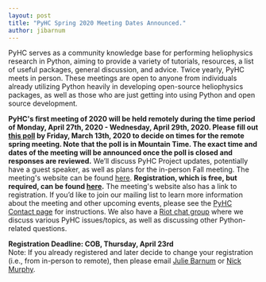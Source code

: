 ```yaml
---
layout: post
title: "PyHC Spring 2020 Meeting Dates Announced."
author: jibarnum
---
```


PyHC serves as a community knowledge base for performing heliophysics research in Python, aiming to provide a variety of tutorials, resources, a list of useful packages, general discussion, and advice. Twice yearly, PyHC meets in person. These meetings are open to anyone from individuals already utilizing Python heavily in developing open-source heliophysics packages, as well as those who are just getting into using Python and open source development. 

**PyHC's first meeting of 2020 will be held remotely during the time period of Monday, April 27th, 2020 - Wednesday, April 29th, 2020. Please fill out [this poll](https://www.when2meet.com/?8868649-hQWN1) by Friday, March 13th, 2020 to decide on times for the remote spring meeting. Note that the poll is in Mountain Time. The exact time and dates of the meeting will be announced once the poll is closed and responses are reviewed.** We’ll discuss PyHC Project updates, potentially have a guest speaker, as well as plans for the in-person Fall meeting.
The meeting's website can be found [here](http://heliopython.org/meetings/april2020/). **Registration, which is free, but required, can be found [here](https://forms.gle/fYxWXWccyTZxnVUH9).** The meeting's website also has a link to registration. If you’d like to join our mailing list to learn more information about the meeting and other upcoming events, please see the [PyHC Contact page](http://heliopython.org/contact/) for instructions. We also have a [Riot chat group]( https://riot.im/app/#/room/#heliopython:openastronomy.org
) where we discuss various PyHC issues/topics, as well as discussing other Python-related questions.

**Registration Deadline: COB, Thursday, April 23rd**  
Note: If you already registered and later decide to change your registration (i.e., from in-person to remote), then please email [Julie Barnum](mailto:Julie.Barnum@lasp.colorado.edu) or [Nick Murphy](mailto:namurphy@cfa.harvard.edu).
